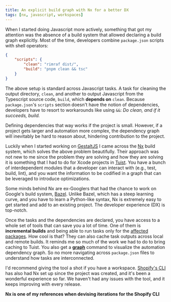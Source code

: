```yaml
---
title: An explicit build graph with Nx for a better DX
tags: [nx, javascript, workspaces]
---
```


When I started doing Javascript more actively,
something that got my attention was the absence of a build system that allowed declaring a build graph explicitly.
Most of the time, developers combine `package.json` scripts with shell operators:

```json
{
    "scripts": {
        "clean": "rimraf dist/",
        "build": "pnpm clean && tsc"
    }
}
```

The above setup is standard across Javascript tasks.
A task for cleaning the output directory, `clean`,
and another to output Javascript from the Typescript source code,
`build`,
which **depends on** `clean`.
Because `package.json`'s `scripts` section doesn't have the notion of dependencies,
developers have to resort to workarounds like using `&&`:
_Do clean, and if it succeeds, build._

Defining dependencies that way works if the project is small.
However,
if a project gets larger and automation more complex,
the dependency graph will inevitably be hard to reason about, hindering contribution to the project.

Luckily when I started working on [GestaltJS](https://github.com/gestaltjs)
I came across the [Nx](https://nx.dev/) build system,
which solves the above problem beautifully.
Their approach was not new to me since the problem they are solving and how they are solving it is something that I had to do for Xcode projects in [Tuist](https://tuist.io).
You have a bunch of interdependent modules that a developer can interact with (e.g., test, build, lint),
and you want the information to be codified in a graph that can be leveraged to introduce optimizations.

Some minds behind Nx are ex-Googlers that had the chance to work on Google's build system, [Bazel](https://bazel.build/).
Unlike Bazel, which has a steep learning curve,
and you have to learn a Python-like syntax,
Nx is extremely easy to get started and add to an existing project.
The developer experience (DX) is top-notch.

Once the tasks and the dependencies are declared,
you have access to a whole set of tools that can save you a lot of time.
One of them is **incremental builds** and being able to run tasks only for the [affected packages](https://nx.dev/concepts/affected). How cool is that?
They can also cache task outputs across local and remote builds.
It reminds me so much of the work we had to do to bring caching to Tuist.
You also get a [**graph**](https://nx.dev/core-features/explore-graph) command to visualize the automation dependency graph.
So no more navigating across `package.json` files to understand how tasks are interconnected.

I'd recommend giving the tool a shot if you have a workspace.
[Shopify's CLI](https://github.com/Shopify/cli/blob/main/nx.json) has also had Nx set up since the project was created,
and it's been a wonderful experience so far.
We haven't had any issues with the tool,
and it keeps improving with every release.

**Nx is one of my references when devising iterations for the Shopify CLI**

